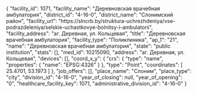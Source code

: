 {
    "facility_id": 1071,
    "facility_name": "Деревновская врачебная амбулатория",
    "district_id": "4-16-0",
    "district_name": "Слонимский район",
    "facility_url": "https:\/\/slncrb.by\/struktura-uchrezhdeniya\/vse-podrazdeleniya\/selskie-uchastkovye-bolnitsy-i-ambulatorii",
    "facility_address": "аг. Деревная, ул. Кольцевая",
    "title": "Деревновская врачебная амбулатория",
    "facility_type": "Поликлиника",
    "ap_1": "21",
    "name": "Деревновская врачебная амбулатория",
    "state": "public institution",
    "stats": [],
    "med_id": 10215090,
    "address": "аг. Деревная, ул. Кольцевая",
    "devices": [],
    "coord_x_y": {
        "crs": {
            "type": "name",
            "properties": {
                "name": "EPSG:4326"
            }
        },
        "type": "Point",
        "coordinates": [
            25.4701,
            53.1973
        ]
    },
    "job_offers": [],
    "place_name": "Слоним",
    "place_type": "city",
    "division_id": "4-16-0",
    "year_of_closing": null,
    "year_of_opening": "0",
    "healthcare_facility_key": 1071,
    "administrative_division_id": "4-16-0"
}